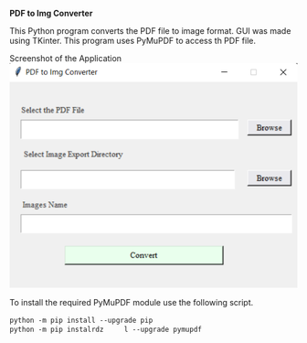 **PDF to Img Converter**

This Python program converts the PDF file to image format. GUI was made using TKinter. This program uses PyMuPDF to access th PDF file.

Screenshot of the Application
![](img/Screenshot.png)

To install the required PyMuPDF module use the following script.

    python -m pip install --upgrade pip
    python -m pip instalrdz     l --upgrade pymupdf



